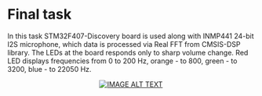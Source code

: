 # Final task
In this task STM32F407-Discovery board is used along with INMP441 24-bit I2S microphone, which data is processed via Real FFT from CMSIS-DSP library. The LEDs at the board responds only to sharp volume change. Red LED displays frequencies from 0 to 200 Hz, orange - to 800, green - to 3200, blue - to 22050 Hz.
<div align="center">
<a href="https://www.youtube.com/watch?v=j8qgaZepg6Y"><img src="https://img.youtube.com/vi/j8qgaZepg6Y/0.jpg" alt="IMAGE ALT TEXT"></a>
</div>
